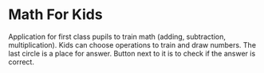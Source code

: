 # Math For Kids

Application for first class pupils to train math (adding, subtraction, multiplication).
Kids can choose operations to train and draw numbers. The last circle is a place for answer. Button next to it is to check if the answer is correct.
